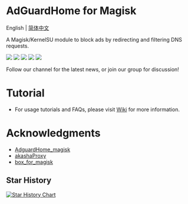 # AdGuardHome for Magisk
English | [简体中文](README.md)

A Magisk/KernelSU module to block ads by redirecting and filtering DNS requests.

![](https://img.shields.io/badge/arm--64-support-blue)
![](https://img.shields.io/badge/arm--v7-support-red)
![](https://img.shields.io/github/downloads/twoone-3/AdguardHome/total)
[![](https://img.shields.io/badge/Telegram-Join%20Channel-yellow?logo=telegram)](https://t.me/adguardhome_for_magisk_release)
[![](https://img.shields.io/badge/Telegram-Join%20Group-orange?logo=telegram)](https://t.me/+mdZL11mJjxhkYjdl)

Follow our channel for the latest news, or join our group for discussion!

# Tutorial
- For usage tutorials and FAQs, please visit [Wiki](https://github.com/twoone-3/AdGuardHomeForMagisk/wiki) for more information.

# Acknowledgments
- [AdguardHome_magisk](https://github.com/410154425/AdGuardHome_magisk)
- [akashaProxy](https://github.com/ModuleList/akashaProxy)
- [box_for_magisk](https://github.com/taamarin/box_for_magisk)

## Star History

[![Star History Chart](https://api.star-history.com/svg?repos=twoone-3/AdGuardHome&type=Date)](https://star-history.com/#twoone-3/AdGuardHome&Date)